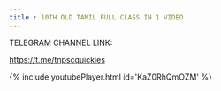 ```yaml
---
title : 10TH OLD TAMIL FULL CLASS IN 1 VIDEO
---
```


TELEGRAM CHANNEL LINK:

https://t.me/tnpscquickies



{% include youtubePlayer.html id='KaZ0RhQmOZM' %}
